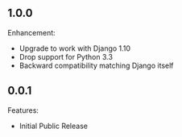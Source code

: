 ## 1.0.0

Enhancement:

  - Upgrade to work with Django 1.10
  - Drop support for Python 3.3
  - Backward compatibility matching Django itself

## 0.0.1

Features:

  - Initial Public Release

